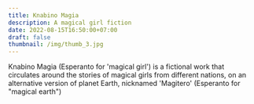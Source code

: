 ```yaml
---
title: Knabino Magia
description: A magical girl fiction
date: 2022-08-15T16:50:00+07:00
draft: false
thumbnail: /img/thumb_3.jpg
---
```

Knabino Magia (Esperanto for 'magical girl') is a fictional work that circulates around the stories of magical girls from different nations, on an alternative version of planet Earth, nicknamed 'Magitero' (Esperanto for "magical earth")
